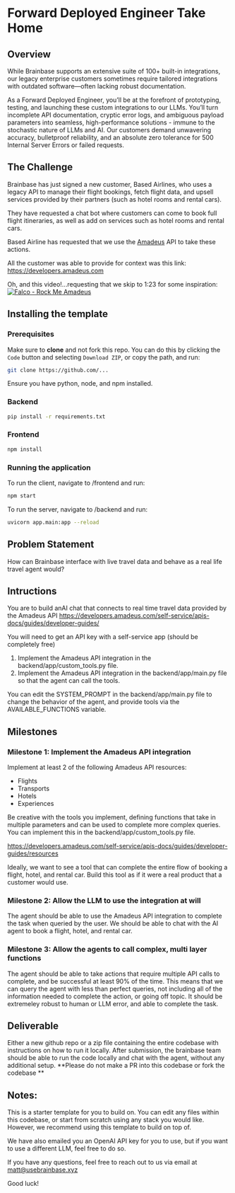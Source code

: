 # Forward Deployed Engineer Take Home

## Overview

While Brainbase supports an extensive suite of 100+ built-in integrations, our legacy enterprise customers sometimes require tailored integrations with outdated software—often lacking robust documentation.

As a Forward Deployed Engineer, you’ll be at the forefront of prototyping, testing, and launching these custom integrations to our LLMs. You’ll turn incomplete API documentation, cryptic error logs, and ambiguous payload parameters into seamless, high-performance solutions - immune to the stochastic nature of LLMs and AI. Our customers demand unwavering accuracy, bulletproof reliability, and an absolute zero tolerance for 500 Internal Server Errors or failed requests.

## The Challenge

Brainbase has just signed a new customer, Based Airlines, who uses a legacy API to manage their flight bookings, fetch flight data, and upsell services provided by their partners (such as hotel rooms and rental cars).  

They have requested a chat bot where customers can come to book full flight itineraries, as well as add on services such as hotel rooms and rental cars.

Based Airline has requested that we use the [Amadeus](https://developers.amadeus.com/) API to take these actions.

All the customer was able to provide for context was this link:
https://developers.amadeus.com

Oh, and this video!...requesting that we skip to 1:23 for some inspiration:
[![Falco - Rock Me Amadeus](https://img.youtube.com/vi/cVikZ8Oe_XA/0.jpg)](https://www.youtube.com/watch?v=cVikZ8Oe_XA)


## Installing the template

### Prerequisites

Make sure to **clone** and not fork this repo. You can do this by clicking the `Code` button and selecting `Download ZIP`, or copy the path, and run:

```bash
git clone https://github.com/...
```

Ensure you have python, node, and npm installed.

### Backend

```bash
pip install -r requirements.txt
```

### Frontend

```bash
npm install
```

### Running the application
To run the client, navigate to /frontend and run:

```bash
npm start
```

To run the server, navigate to /backend and run:

```bash
uvicorn app.main:app --reload
```

## Problem Statement

How can Brainbase interface with live travel data and behave as a real life travel agent would?


## Intructions

You are to build anAI chat that connects to real time travel data provided by the Amadeus API
https://developers.amadeus.com/self-service/apis-docs/guides/developer-guides/

You will need to get an API key with a self-service app (should be completely free)

1. Implement the Amadeus API integration in the backend/app/custom_tools.py file.
2. Implement the Amadeus API integration in the backend/app/main.py file so that the agent can call the tools.

You can edit the SYSTEM_PROMPT in the backend/app/main.py file to change the behavior of the agent, and provide tools via the AVAILABLE_FUNCTIONS variable.


## Milestones

### Milestone 1: Implement the Amadeus API integration
Implement at least 2 of the following Amadeus API resources:
- Flights
- Transports
- Hotels
- Experiences

Be creative with the tools you implement, defining functions that take in multiple parameters and can be used to complete more complex queries. You can implement this in the backend/app/custom_tools.py file.


https://developers.amadeus.com/self-service/apis-docs/guides/developer-guides/resources

Ideally, we want to see a tool that can complete the entire flow of booking a flight, hotel, and rental car. Build this tool as if it were a real product that a customer would use.

### Milestone 2: Allow the LLM to use the integration at will

The agent should be able to use the Amadeus API integration to complete the task when queried by the user. We should be able to chat with the AI agent to book a flight, hotel, and rental car.


### Milestone 3: Allow the agents to call complex, multi layer functions

The agent should be able to take actions that require multiple API calls to complete, and be successful at least 90% of the time. This means that we can query the agent with less than perfect queries, not including all of the information needed to complete the action, or going off topic. It should be extremeley robust to human or LLM error, and able to complete the task.


## Deliverable

Either a new github repo or a zip file containing the entire codebase with instructions on how to run it locally. After submission, the brainbase team should be able to run the code locally and chat with the agent, without any additional setup. **Please do not make a PR into this codebase or fork the codebase ** 


## Notes:

This is a starter template for you to build on. You can edit any files within this codebase, or start from scratch using any stack you would like. However, we recommend using this template to build on top of. 

We have also emailed you an OpenAI API key for you to use, but if you want to use a different LLM, feel free to do so. 

If you have any questions, feel free to reach out to us via email at matt@usebrainbase.xyz

Good luck!
